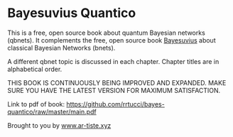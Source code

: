 # Bayesuvius Quantico

This is a free, open source book about quantum Bayesian networks (qbnets). 
It complements the free, open source book 
[Bayesuvius](https://github.com/rrtucci/Bayesuvius)
about classical Bayesian Networks (bnets).

A different qbnet topic is discussed in each chapter.
Chapter titles are in alphabetical order.

THIS BOOK IS CONTINUOUSLY BEING IMPROVED AND EXPANDED. MAKE SURE YOU HAVE 
THE LATEST VERSION FOR MAXIMUM SATISFACTION.

Link to pdf of book:
https://github.com/rrtucci/bayes-quantico/raw/master/main.pdf

Brought to you by www.ar-tiste.xyz